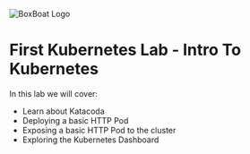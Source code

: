 ![BoxBoat Logo](/boxboat/courses/kubernetes-fundamentals-1/00-k8s-intro/assets/boxboat.png)

# First Kubernetes Lab - Intro To Kubernetes

In this lab we will cover:
 - Learn about Katacoda
 - Deploying a basic HTTP Pod
 - Exposing a basic HTTP Pod to the cluster
 - Exploring the Kubernetes Dashboard
